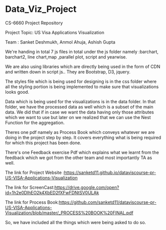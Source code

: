 # Data_Viz_Project
CS-6660 Project Repository 

Project Topic: US Visa Applications Visualization

Team : Sanket Deshmukh, Anmol Ahuja, Ashish Gupta


We're handing in total 7 js files in total under the js folder namely :barchart, barchart2, line chart,map ,parallel plot, script and yearwise.

We are also using libraries which are directly being used in the form of CDN and written down in script js.. They are Bootstrap, D3, jquery.

The styles file which is being used for designing is in the css folder where all the styling portion is being implemented to make sure that visualizations looks good.

Data which is being used for the visualizations is in the data folder. In that folder, we have the processed data as well which is a subset of the main data. We did that if in case we want the data having only those attributes which we want to use but later on we realized that we can use the Nest Function for the aggregation.

Theres one pdf namely as Process Book which conveys whatever we are doing in the project step by step. It covers everything what is being required for which this project has been done.

There's one Feedback exercise Pdf which explains what we learnt from the feedback which we got from the other team and most importantly TA as well.


The link for Project Website :https://sanketd11.github.io/dataviscourse-pr-US-VISA-Applications-Visualization


The link for ScreenCast:https://drive.google.com/open?id=1h2e0DlhEO2k4XbED2fXFwFDNtSV0ULAk


The link for Process Book:https://github.com/sanketd11/dataviscourse-pr-US-VISA-Applications-Visualization/blob/master/_PROCESS%20BOOK%20FINAL.pdf


So, we have included all the things which were being asked to do so.
